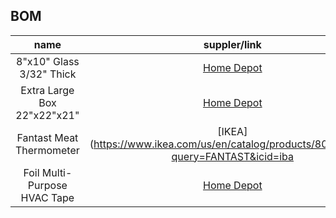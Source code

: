 
## BOM

| name | suppler/link | price |
| :---: | :---: | :---: |
| 8"x10" Glass 3/32" Thick | [Home Depot](https://www.homedepot.com/p/8-in-x-10-in-x-0-125-in-Clear-Glass-90810/300068240) | $2.11 |
| Extra Large Box 22"x22"x21" | [Home Depot](https://www.homedepot.com/p/The-Home-Depot-22-in-L-x-21-in-W-x-22-in-D-Extra-Large-Moving-Box-1001015/202518472) | $2.38 |
| Fantast Meat Thermometer | [IKEA](https://www.ikea.com/us/en/catalog/products/80100406/?query=FANTAST&icid=iba|us|unbxdsuggestion|201811132211556208_1) | $6.99 |
| Foil Multi-Purpose HVAC Tape | [Home Depot](https://www.homedepot.com/p/Nashua-Tape-1-89-in-x-50-yd-322-Multi-Purpose-HVAC-Foil-Tape-1207792/100030120) | $7.88 |
<!--stackedit_data:
eyJoaXN0b3J5IjpbMTkwMDkwNDI3OSwtMzIxMjk3NjY1LC01MD
M1MzMwNzddfQ==
-->